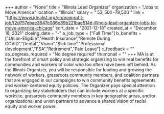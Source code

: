 +++
author = "None"
title = "Illinois Lead Organizer"
organization = "Jobs to Move America"
location = "Illinois"
salary = " $53,500-$78,500 "
link = "https://www.idealist.org/en/nonprofit-job/f2d757ebae3947e086e39b221bae514d-illinois-lead-organizer-jobs-to-move-america-chicago"
sort_date = "2021-12-18"
created_at = "December 18, 2021"
closing_date = "-"
a_job_type = ["Full Time"]
b_benefits = ["Union-Eligible","Health Insurance","Remote During COVID","Dental","Vision","Sick time","Professional development","FSA","Retirement","Paid Leave"]
c_feedback = ""
aa_degrees_required = "No degree required"
thumbnail = ""
+++
MA is at the forefront of smart policy and strategic organizing to win real benefits for communities and workers of color who too often have been left behind. As the Illinois Organizer, you will be responsible for leading and growing the network of workers, grassroots community members, and coalition partners that are engaged in our campaigns to win community benefits agreements and worker-centered equity policies. The Organizer pays special attention to organizing key stakeholders that can include workers at a specific worksite, grassroots community members in key geographic areas, and/or organizational and union partners to advance a shared vision of racial equity and worker power. 
